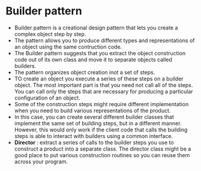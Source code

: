 # Builder pattern
* Builder pattern is a creational design pattern that lets you create a complex object step by step.
* The pattern allows you to produce different types and representations of an object using the same contruction code.
* The Builder pattern suggests that you extract the object construction code out of its own class and move it to separate objects called builders.
* The pattern organizes object creation inot a set of steps.
* TO create an object you execute a series of these steps on a builder object. The most important part is that you need not call all of the steps. You can call only the steps that are necessary for producing a particular configuration of an object.
* Some of the construction steps might require different implementation when you need to build various representations of the product.
* In this case, you can create several different builder classes that implement the same set of building steps, but in a different manner. However, this would only work if the client code that calls the building steps is able to interact with builders using a common interface.
* **Director** : extract a series of calls to the builder steps you use to construct a product into a separate class. The director class might be a good place to put various construction routines so you can reuse them across your program.
